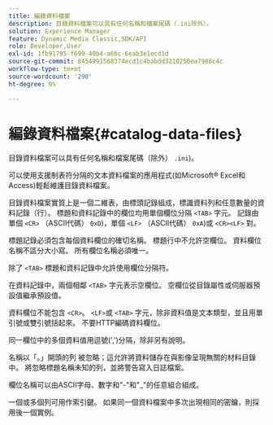 ```yaml
---
title: 編錄資料檔案
description: 目錄資料檔案可以具有任何名稱和檔案尾碼（.ini除外）。
solution: Experience Manager
feature: Dynamic Media Classic,SDK/API
role: Developer,User
exl-id: 1fb91795-f699-40b4-a6bc-6eab3e1ecd1d
source-git-commit: 8454991568374ecd1c4babdd3210250ea7988c4c
workflow-type: tm+mt
source-wordcount: '298'
ht-degree: 0%

---
```


# 編錄資料檔案{#catalog-data-files}

目錄資料檔案可以具有任何名稱和檔案尾碼（除外） `.ini`)。

可以使用支援制表符分隔的文本資料檔案的應用程式(如Microsoft® Excel和Access)輕鬆維護目錄資料檔案。

目錄資料檔案實質上是一個二維表，由標頭記錄組成，標識資料列和任意數量的資料記錄（行）。 標題和資料記錄中的欄位均用單個欄位分隔 `<TAB>` 字元。 記錄由單個 `<CR>` （ASCII代碼） `0xD`)，單個 `<LF>` （ASCII代碼） `0xA`)或 `<CR><LF>` 對。

標題記錄必須包含每個資料欄位的確切名稱。 標題行中不允許空欄位。 資料欄位名稱不區分大小寫。 所有欄位名稱必須唯一。

除了 `<TAB>` 標題和資料記錄中允許使用欄位分隔符。

在資料記錄中，兩個相鄰 `<TAB>` 字元表示空欄位。 空欄位從目錄屬性或伺服器預設值繼承預設值。

資料欄位不能包含 `<CR>`。 `<LF>`或 `<TAB>` 字元，除非資料值是文本類型，並且用單引號或雙引號括起來。 不要HTTP編碼資料欄位。

同一欄位中的多個資料值用逗號(&#39;,&#39;)分隔，除非另有說明。

名稱以「。」開頭的列 被忽略；這允許將資料儲存在與影像呈現無關的材料目錄中。 將忽略標題名稱未知的列，並將警告寫入日誌檔案。

欄位名稱可以由ASCII字母、數字和&quot;-&quot;和&quot;_&quot;的任意組合組成。

一個或多個列可用作索引鍵。 如果同一個資料檔案中多次出現相同的密鑰，則採用後一個實例。

